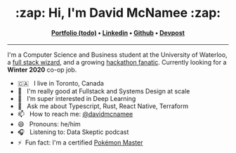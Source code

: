 <h1 align="center">:zap: Hi, I'm David McNamee :zap:</h1>
<h4 align="center">
<a href="https://davidmcnamee.xyz">Portfolio (todo)</a> &bull; 
<a href="https://www.linkedin.com/in/david-mcnamee-866170145/">Linkedin</a> &bull; 
<a href="https://github.com/davidmcnamee">Github</a> &bull;
<a href="https://devpost.com/davidmcnamee314?ref_content=user-portfolio&ref_feature=portfolio&ref_medium=global-nav">Devpost</a>
</h4>

---

I'm a Computer Science and Business student at the University of Waterloo, a [full stack wizard](https://lazertechnologies.com/blog/how-to-add-localization-to-your-nextjs-app), and a growing [hackathon fanatic](https://devpost.com/davidmcnamee314?ref_content=user-portfolio&ref_feature=portfolio&ref_medium=global-nav). Currently looking for a **Winter 2020** co-op job.


- 🇨🇦 &nbsp; I live in Toronto, Canada
- 🔭 &nbsp; I'm really good at Fullstack and Systems Design at scale
- 🌱 &nbsp; I’m super interested in Deep Learning
- 💬 &nbsp; Ask me about Typescript, Rust, React Native, Terraform
- 📫 &nbsp; How to reach me: [@davidmcnamee](https://www.linkedin.com/in/david-mcnamee-866170145/)
- 😄 &nbsp; Pronouns: he/him
- 🎧 &nbsp; Listening to: Data Skeptic podcast
- ⚡&nbsp; Fun fact: I'm a certified [Pokémon Master](https://www.durhamregion.com/community-story/3503525-pokemon-dreams-coming-true-in-pickering/)
